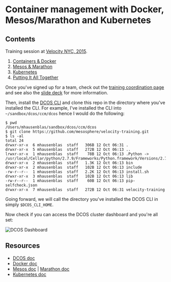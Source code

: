 # Container management with Docker, Mesos/Marathon and Kubernetes

## Contents

Training session at [Velocity NYC, 2015](http://velocityconf.com/devops-web-performance-ny-2015/public/schedule/detail/44830).

1. [Containers &amp; Docker](./docker)
1. [Mesos &amp; Marathon](./mesos-marathon)
1. [Kubernetes](./kubernetes)
1. [Putting It All Together](./piat)

Once you've signed up for a team, check out the [training coordination page](http://j.mp/velocity-2015-container-training) and see also the [slide deck](https://speakerdeck.com/mhausenblas/marathon-and-kubernetes) for more information.

Then, install the [DCOS CLI](https://docs.mesosphere.com/install/cli/) and clone this repo in the directory where you've installed the CLI. For example, I've installed the CLI into `~/sandbox/dcos/ccm/dcos` hence I would do the following:

    $ pwd
    /Users/mhausenblas/sandbox/dcos/ccm/dcos
    $ git clone https://github.com/mesosphere/velocity-training.git
    $ ls -al
    total 24
    drwxr-xr-x  6 mhausenblas  staff   306B 12 Oct 06:31 .
    drwxr-xr-x  5 mhausenblas  staff   272B 12 Oct 06:13 ..
    lrwxr-xr-x  1 mhausenblas  staff    78B 12 Oct 06:13 .Python -> /usr/local/Cellar/python/2.7.9/Frameworks/Python.framework/Versions/2.7/Python
    drwxr-xr-x  2 mhausenblas  staff   1.3K 12 Oct 06:13 bin
    drwxr-xr-x  2 mhausenblas  staff   102B 12 Oct 06:13 include
    -rw-r--r--  1 mhausenblas  staff   2.2K 12 Oct 06:13 install.sh
    drwxr-xr-x  3 mhausenblas  staff   102B 12 Oct 06:13 lib
    -rw-r--r--  1 mhausenblas  staff    60B 12 Oct 06:13 pip-selfcheck.json
    drwxr-xr-x  7 mhausenblas  staff   272B 12 Oct 06:31 velocity-training

Going forward, we will call the directory you've installed the DCOS CLI in simply `$DCOS_CLI_HOME`.

Now check if you can access the DCOS cluster dashboard and you're all set:

![DCOS Dashboard](img/dcos-dashboard.png)

## Resources

- [DCOS doc](https://docs.mesosphere.com)
- [Docker doc](https://docs.docker.com/)
- [Mesos doc](http://mesos.apache.org/documentation/latest/) | [Marathon doc](https://mesosphere.github.io/marathon/docs/)
- [Kubernetes doc](http://kubernetes.io/v1.0/)

